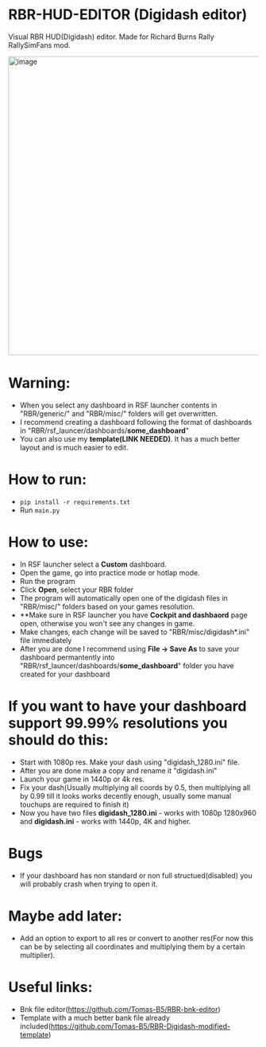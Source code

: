 # RBR-HUD-EDITOR (Digidash editor)
Visual RBR HUD(Digidash) editor. Made for Richard Burns Rally RallySimFans mod.

<img width="601" alt="image" src="https://user-images.githubusercontent.com/104921631/231551308-2cfbb120-ea24-4eaa-8d22-6116822254c5.png">

# Warning:
- When you select any dashboard in RSF launcher contents in "RBR/generic/" and "RBR/misc/" folders will get overwritten. 
- I recommend creating a dashboard following the format of dashboards in "RBR/rsf_launcer/dashboards/**some_dashboard**"
- You can also use my **template(LINK NEEDED)**. It has a much better layout and is much easier to edit.

# How to run:
- `pip install -r requirements.txt`
- Run `main.py`

# How to use:
- In RSF launcher select a **Custom** dashboard.
- Open the game, go into practice mode or hotlap mode.
- Run the program
- Click **Open**, select your RBR folder
- The program will automatically open one of the digidash files in "RBR/misc/" folders based on your games resolution.
- **Make sure in RSF launcher you have **Cockpit and dashbaord** page open, otherwise you won't see any changes in game.
- Make changes, each change will be saved to "RBR/misc/digidash*.ini" file immediately
- After you are done I recommend using **File -> Save As** to save your dashboard permantently into "RBR/rsf_launcer/dashboards/**some_dashboard**" folder you have created for your dashboard

# If you want to have your dashboard support 99.99% resolutions you should do this:
- Start with 1080p res. Make your dash using "digidash_1280.ini" file.
- After you are done make a copy and rename it "digidash.ini"
- Launch your game in 1440p or 4k res.
- Fix your dash(Usually multiplying all coords by 0.5, then multiplying all by 0.99 till it looks works decently enough, usually some manual touchups are required to finish it)
- Now you have two files **digidash_1280.ini** - works with 1080p 1280x960 and **digidash.ini** - works with 1440p, 4K and higher.

# Bugs 
- If your dashboard has non standard or non full structued(disabled) you will probably crash when trying to open it.

# Maybe add later:
- Add an option to export to all res or convert to another res(For now this can be by selecting all coordinates and multiplying them by a certain multiplier). 

# Useful links:
- Bnk file editor(https://github.com/Tomas-B5/RBR-bnk-editor)
- Template with a much better bank file already included(https://github.com/Tomas-B5/RBR-Digidash-modified-template)
